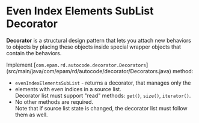 # Even Index Elements SubList Decorator
**Decorator** is a structural design pattern that lets you attach new 
behaviors to objects by placing these objects inside special wrapper 
objects that contain the behaviors.

Implement [`com.epam.rd.autocode.decorator.Decorators`]
(src/main/java/com/epam/rd/autocode/decorator/Decorators.java) method:
- `evenIndexElementsSubList` - returns a decorator, that manages only the 
- elements with even indices in a source list.\
  Decorator list must support "read" methods: `get()`, `size()`, `iterator()`. 
- No other methods are required.\
  Note that if source list state is changed, the decorator list must follow them as well.